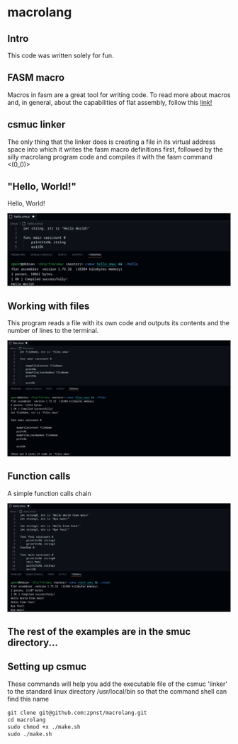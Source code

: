 # macrolang

## Intro

This code was written solely for fun.

## FASM macro

Macros in fasm are a great tool for writing code. To read more about macros and, in general, about the capabilities of flat assembly, follow this [link!](https://github.com/tgrysztar/fasm/blob/master/FASM.TXT)

## csmuc linker

The only thing that the linker does is creating a file in its virtual address space into which it writes the fasm macro definitions first, followed by the silly macrolang program code and compiles it with the fasm command <(0_0)>

## "Hello, World!"

Hello, World!

<img src="images/hello.png" alt="" width="600">

## Working with files

This program reads a file with its own code and outputs its contents and the number of lines to the terminal.

<img src="images/files.png" alt="" width="600">

## Function calls

A simple function calls chain

<img src="images/stack.png" alt="" width="600">


## The rest of the examples are in the smuc directory...

## Setting up csmuc

These commands will help you add the executable file of the csmuc 'linker' to the standard linux directory /usr/local/bin so that the command shell can find this name
```
git clone git@github.com:zpnst/macrolang.git
cd macrolang
sudo chmod +x ./make.sh
sudo ./make.sh
```